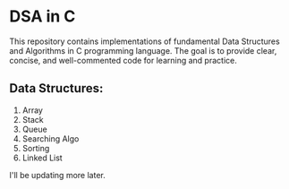 # DSA in C

This repository contains implementations of fundamental Data Structures and Algorithms in C programming language. 
The goal is to provide clear, concise, and well-commented code for learning and practice.

## Data Structures:

1. Array
2. Stack
3. Queue
4. Searching Algo
5. Sorting
6. Linked List


I'll be updating more later. 
